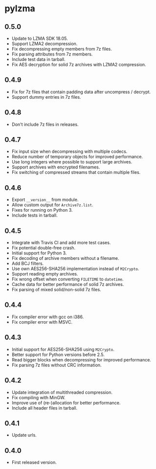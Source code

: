 # pylzma

## 0.5.0

- Update to LZMA SDK 18.05.
- Support LZMA2 decompression.
- Fix decompressing empty members from 7z files.
- Fix parsing attributes from 7z members.
- Include test data in tarball.
- Fix AES decryption for solid 7z archives with LZMA2 compression.


## 0.4.9

- Fix for 7z files that contain padding data after uncompress / decrypt.
- Support dummy entries in 7z files.


## 0.4.8

- Don't include 7z files in releases.


## 0.4.7

- Fix input size when decompressing with multiple codecs.
- Reduce number of temporary objects for improved performance.
- Use long integers where possible to support large archives.
- Support archives with encrypted filenames.
- Fix switching of compressed streams that contain multiple files.


## 0.4.6

- Export `__version__` from module.
- Allow custom output for `Archive7z.list`.
- Fixes for running on Python 3.
- Include tests in tarball.


## 0.4.5

- Integrate with Travis CI and add more test cases.
- Fix potential double-free crash.
- Initial support for Python 3.
- Fix decoding of archive members without a filename.
- Add BCJ filters.
- Use own AES256-SHA256 implementation instead of `M2Crypto`.
- Support reading empty archives.
- Fix wrong offset when converting `FILETIME` to `datetime`.
- Cache data for better performance of solid 7z archives.
- Fix parsing of mixed solid/non-solid 7z files.


## 0.4.4

- Fix compiler error with gcc on i386.
- Fix compiler error with MSVC.


## 0.4.3

- Initial support for AES256-SHA256 using `M2Crypto`.
- Better support for Python versions before 2.5.
- Read bigger blocks when decompressing for improved performance.
- Fix parsing 7z files without CRC information.


## 0.4.2

- Update integration of multithreaded compression.
- Fix compiling with MinGW.
- Improve use of (re-)allocation for better performance.
- Include all header files in tarball.


## 0.4.1

- Update urls.


## 0.4.0

- First released version.
